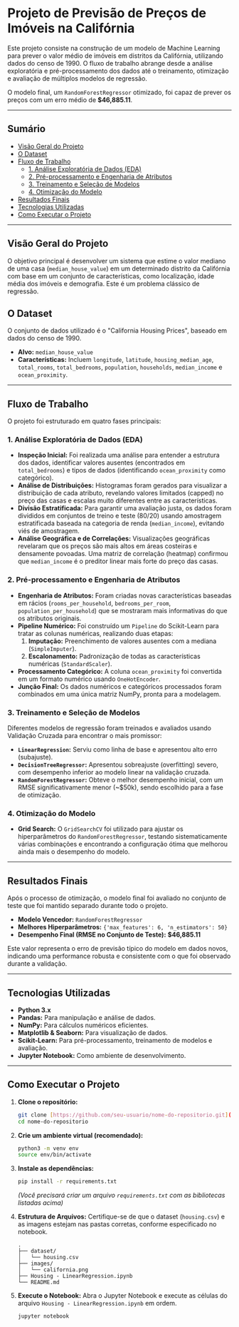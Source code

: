 # Projeto de Previsão de Preços de Imóveis na Califórnia

Este projeto consiste na construção de um modelo de Machine Learning para prever o valor médio de imóveis em distritos da Califórnia, utilizando dados do censo de 1990. O fluxo de trabalho abrange desde a análise exploratória e pré-processamento dos dados até o treinamento, otimização e avaliação de múltiplos modelos de regressão.

O modelo final, um `RandomForestRegressor` otimizado, foi capaz de prever os preços com um erro médio de **$46,885.11**.

---

## Sumário

- [Visão Geral do Projeto](#-visão-geral-do-projeto)
- [O Dataset](#-o-dataset)
- [Fluxo de Trabalho](#-fluxo-de-trabalho)
  - [1. Análise Exploratória de Dados (EDA)](#1-análise-exploratória-de-dados-eda)
  - [2. Pré-processamento e Engenharia de Atributos](#2-pré-processamento-e-engenharia-de-atributos)
  - [3. Treinamento e Seleção de Modelos](#3-treinamento-e-seleção-de-modelos)
  - [4. Otimização do Modelo](#4-otimização-do-modelo)
- [Resultados Finais](#-resultados-finais)
- [Tecnologias Utilizadas](#-tecnologias-utilizadas)
- [Como Executar o Projeto](#-como-executar-o-projeto)

---

## Visão Geral do Projeto

O objetivo principal é desenvolver um sistema que estime o valor mediano de uma casa (`median_house_value`) em um determinado distrito da Califórnia com base em um conjunto de características, como localização, idade média dos imóveis e demografia. Este é um problema clássico de regressão.

## O Dataset

O conjunto de dados utilizado é o "California Housing Prices", baseado em dados do censo de 1990.

- **Alvo:** `median_house_value`
- **Características:** Incluem `longitude`, `latitude`, `housing_median_age`, `total_rooms`, `total_bedrooms`, `population`, `households`, `median_income` e `ocean_proximity`.

---

## Fluxo de Trabalho

O projeto foi estruturado em quatro fases principais:

### 1. Análise Exploratória de Dados (EDA)

- **Inspeção Inicial:** Foi realizada uma análise para entender a estrutura dos dados, identificar valores ausentes (encontrados em `total_bedrooms`) e tipos de dados (identificando `ocean_proximity` como categórico).
- **Análise de Distribuições:** Histogramas foram gerados para visualizar a distribuição de cada atributo, revelando valores limitados (capped) no preço das casas e escalas muito diferentes entre as características.
- **Divisão Estratificada:** Para garantir uma avaliação justa, os dados foram divididos em conjuntos de treino e teste (80/20) usando amostragem estratificada baseada na categoria de renda (`median_income`), evitando viés de amostragem.
- **Análise Geográfica e de Correlações:** Visualizações geográficas revelaram que os preços são mais altos em áreas costeiras e densamente povoadas. Uma matriz de correlação (heatmap) confirmou que `median_income` é o preditor linear mais forte do preço das casas.

### 2. Pré-processamento e Engenharia de Atributos

- **Engenharia de Atributos:** Foram criadas novas características baseadas em rácios (`rooms_per_household`, `bedrooms_per_room`, `population_per_household`) que se mostraram mais informativas do que os atributos originais.
- **Pipeline Numérico:** Foi construído um `Pipeline` do Scikit-Learn para tratar as colunas numéricas, realizando duas etapas:
    1. **Imputação:** Preenchimento de valores ausentes com a mediana (`SimpleImputer`).
    2. **Escalonamento:** Padronização de todas as características numéricas (`StandardScaler`).
- **Processamento Categórico:** A coluna `ocean_proximity` foi convertida em um formato numérico usando `OneHotEncoder`.
- **Junção Final:** Os dados numéricos e categóricos processados foram combinados em uma única matriz NumPy, pronta para a modelagem.

### 3. Treinamento e Seleção de Modelos

Diferentes modelos de regressão foram treinados e avaliados usando Validação Cruzada para encontrar o mais promissor:
- **`LinearRegression`:** Serviu como linha de base e apresentou alto erro (subajuste).
- **`DecisionTreeRegressor`:** Apresentou sobreajuste (overfitting) severo, com desempenho inferior ao modelo linear na validação cruzada.
- **`RandomForestRegressor`:** Obteve o melhor desempenho inicial, com um RMSE significativamente menor (~$50k), sendo escolhido para a fase de otimização.

### 4. Otimização do Modelo

- **Grid Search:** O `GridSearchCV` foi utilizado para ajustar os hiperparâmetros do `RandomForestRegressor`, testando sistematicamente várias combinações e encontrando a configuração ótima que melhorou ainda mais o desempenho do modelo.

---

## Resultados Finais

Após o processo de otimização, o modelo final foi avaliado no conjunto de teste que foi mantido separado durante todo o projeto.

- **Modelo Vencedor:** `RandomForestRegressor`
- **Melhores Hiperparâmetros:** `{'max_features': 6, 'n_estimators': 50}`
- **Desempenho Final (RMSE no Conjunto de Teste):** **$46,885.11** 

Este valor representa o erro de previsão típico do modelo em dados novos, indicando uma performance robusta e consistente com o que foi observado durante a validação.

---

## Tecnologias Utilizadas

- **Python 3.x**
- **Pandas:** Para manipulação e análise de dados.
- **NumPy:** Para cálculos numéricos eficientes.
- **Matplotlib & Seaborn:** Para visualização de dados.
- **Scikit-Learn:** Para pré-processamento, treinamento de modelos e avaliação.
- **Jupyter Notebook:** Como ambiente de desenvolvimento.

---

##  Como Executar o Projeto

1.  **Clone o repositório:**
    ```bash
    git clone [https://github.com/seu-usuario/nome-do-repositorio.git](https://github.com/seu-usuario/nome-do-repositorio.git)
    cd nome-do-repositorio
    ```

2.  **Crie um ambiente virtual (recomendado):**
    ```bash
    python3 -m venv env
    source env/bin/activate
    ```

3.  **Instale as dependências:**
    ```bash
    pip install -r requirements.txt
    ```
    *(Você precisará criar um arquivo `requirements.txt` com as bibliotecas listadas acima)*

4.  **Estrutura de Arquivos:**
    Certifique-se de que o dataset (`housing.csv`) e as imagens estejam nas pastas corretas, conforme especificado no notebook.
    ```
    .
    ├── dataset/
    │   └── housing.csv
    ├── images/
    │   └── california.png
    ├── Housing - LinearRegression.ipynb
    └── README.md
    ```

5.  **Execute o Notebook:**
    Abra o Jupyter Notebook e execute as células do arquivo `Housing - LinearRegression.ipynb` em ordem.
    ```bash
    jupyter notebook
    ```
